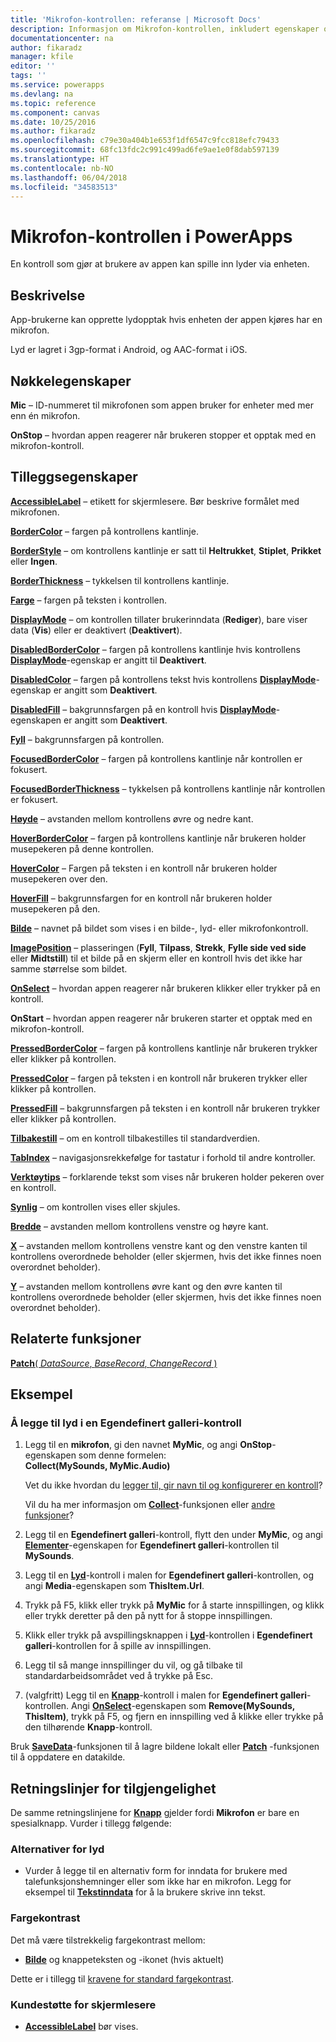 ```yaml
---
title: 'Mikrofon-kontrollen: referanse | Microsoft Docs'
description: Informasjon om Mikrofon-kontrollen, inkludert egenskaper og eksempler
documentationcenter: na
author: fikaradz
manager: kfile
editor: ''
tags: ''
ms.service: powerapps
ms.devlang: na
ms.topic: reference
ms.component: canvas
ms.date: 10/25/2016
ms.author: fikaradz
ms.openlocfilehash: c79e30a404b1e653f1df6547c9fcc818efc79433
ms.sourcegitcommit: 68fc13fdc2c991c499ad6fe9ae1e0f8dab597139
ms.translationtype: HT
ms.contentlocale: nb-NO
ms.lasthandoff: 06/04/2018
ms.locfileid: "34583513"
---
```

# <a name="microphone-control-in-powerapps"></a>Mikrofon-kontrollen i PowerApps
En kontroll som gjør at brukere av appen kan spille inn lyder via enheten.

## <a name="description"></a>Beskrivelse
App-brukerne kan opprette lydopptak hvis enheten der appen kjøres har en mikrofon.

Lyd er lagret i 3gp-format i Android, og AAC-format i iOS.

## <a name="key-properties"></a>Nøkkelegenskaper
**Mic** – ID-nummeret til mikrofonen som appen bruker for enheter med mer enn én mikrofon.

**OnStop** – hvordan appen reagerer når brukeren stopper et opptak med en mikrofon-kontroll.

## <a name="additional-properties"></a>Tilleggsegenskaper
**[AccessibleLabel](properties-accessibility.md)** – etikett for skjermlesere. Bør beskrive formålet med mikrofonen.

**[BorderColor](properties-color-border.md)** – fargen på kontrollens kantlinje.

**[BorderStyle](properties-color-border.md)** – om kontrollens kantlinje er satt til **Heltrukket**, **Stiplet**, **Prikket** eller **Ingen**.

**[BorderThickness](properties-color-border.md)** – tykkelsen til kontrollens kantlinje.

**[Farge](properties-color-border.md)** – fargen på teksten i kontrollen.

**[DisplayMode](properties-core.md)** – om kontrollen tillater brukerinndata (**Rediger**), bare viser data (**Vis**) eller er deaktivert (**Deaktivert**).

**[DisabledBorderColor](properties-color-border.md)** – fargen på kontrollens kantlinje hvis kontrollens **[DisplayMode](properties-core.md)**-egenskap er angitt til **Deaktivert**.

**[DisabledColor](properties-color-border.md)** – fargen på kontrollens tekst hvis kontrollens **[DisplayMode](properties-core.md)**-egenskap er angitt som **Deaktivert**.

**[DisabledFill](properties-color-border.md)** – bakgrunnsfargen på en kontroll hvis **[DisplayMode](properties-core.md)**-egenskapen er angitt som **Deaktivert**.

**[Fyll](properties-color-border.md)** – bakgrunnsfargen på kontrollen.

**[FocusedBorderColor](properties-color-border.md)** – fargen på kontrollens kantlinje når kontrollen er fokusert.

**[FocusedBorderThickness](properties-color-border.md)** – tykkelsen på kontrollens kantlinje når kontrollen er fokusert.

**[Høyde](properties-size-location.md)** – avstanden mellom kontrollens øvre og nedre kant.

**[HoverBorderColor](properties-color-border.md)** – fargen på kontrollens kantlinje når brukeren holder musepekeren på denne kontrollen.

**[HoverColor](properties-color-border.md)** – Fargen på teksten i en kontroll når brukeren holder musepekeren over den.

**[HoverFill](properties-color-border.md)**  – bakgrunnsfargen for en kontroll når brukeren holder musepekeren på den.

**[Bilde](properties-visual.md)** – navnet på bildet som vises i en bilde-, lyd- eller mikrofonkontroll.

**[ImagePosition](properties-visual.md)** – plasseringen (**Fyll**, **Tilpass**, **Strekk**, **Fylle side ved side** eller **Midtstill**) til et bilde på en skjerm eller en kontroll hvis det ikke har samme størrelse som bildet.

**[OnSelect](properties-core.md)** – hvordan appen reagerer når brukeren klikker eller trykker på en kontroll.

**OnStart** – hvordan appen reagerer når brukeren starter et opptak med en mikrofon-kontroll.

**[PressedBorderColor](properties-color-border.md)** – fargen på kontrollens kantlinje når brukeren trykker eller klikker på kontrollen.

**[PressedColor](properties-color-border.md)** – fargen på teksten i en kontroll når brukeren trykker eller klikker på kontrollen.

**[PressedFill](properties-color-border.md)** – bakgrunnsfargen på teksten i en kontroll når brukeren trykker eller klikker på kontrollen.

**[Tilbakestill](properties-core.md)** – om en kontroll tilbakestilles til standardverdien.

**[TabIndex](properties-accessibility.md)** – navigasjonsrekkefølge for tastatur i forhold til andre kontroller.

**[Verktøytips](properties-core.md)** – forklarende tekst som vises når brukeren holder pekeren over en kontroll.

**[Synlig](properties-core.md)** – om kontrollen vises eller skjules.

**[Bredde](properties-size-location.md)** – avstanden mellom kontrollens venstre og høyre kant.

**[X](properties-size-location.md)** – avstanden mellom kontrollens venstre kant og den venstre kanten til kontrollens overordnede beholder (eller skjermen, hvis det ikke finnes noen overordnet beholder).

**[Y](properties-size-location.md)** – avstanden mellom kontrollens øvre kant og den øvre kanten til kontrollens overordnede beholder (eller skjermen, hvis det ikke finnes noen overordnet beholder).

## <a name="related-functions"></a>Relaterte funksjoner
[**Patch**( *DataSource*, *BaseRecord*, *ChangeRecord* )](../functions/function-patch.md)

## <a name="example"></a>Eksempel
### <a name="add-sounds-to-a-custom-gallery-control"></a>Å legge til lyd i en Egendefinert galleri-kontroll
1. Legg til en **mikrofon**, gi den navnet **MyMic**, og angi **OnStop**-egenskapen som denne formelen:<br>
   **Collect(MySounds, MyMic.Audio)**

    Vet du ikke hvordan du [legger til, gir navn til og konfigurerer en kontroll](../add-configure-controls.md)?

    Vil du ha mer informasjon om **[Collect](../functions/function-clear-collect-clearcollect.md)**-funksjonen eller [andre funksjoner](../formula-reference.md)?
2. Legg til en **Egendefinert galleri**-kontroll, flytt den under **MyMic**, og angi **[Elementer](properties-core.md)**-egenskapen for **Egendefinert galleri**-kontrollen til **MySounds**.
3. Legg til en **[Lyd](control-audio-video.md)**-kontroll i malen for **Egendefinert galleri**-kontrollen, og angi **Media**-egenskapen som **ThisItem.Url**.
4. Trykk på F5, klikk eller trykk på **MyMic** for å starte innspillingen, og klikk eller trykk deretter på den på nytt for å stoppe innspillingen.
5. Klikk eller trykk på avspillingsknappen i **[Lyd](control-audio-video.md)**-kontrollen i **Egendefinert galleri**-kontrollen for å spille av innspillingen.
6. Legg til så mange innspillinger du vil, og gå tilbake til standardarbeidsområdet ved å trykke på Esc.
7. (valgfritt) Legg til en **[Knapp](control-button.md)**-kontroll i malen for **Egendefinert galleri**-kontrollen. Angi **[OnSelect](properties-core.md)**-egenskapen som **Remove(MySounds, ThisItem)**, trykk på F5, og fjern en innspilling ved å klikke eller trykke på den tilhørende **Knapp**-kontroll.

Bruk **[SaveData](../functions/function-savedata-loaddata.md)**-funksjonen til å lagre bildene lokalt eller **[Patch](../functions/function-patch.md)** -funksjonen til å oppdatere en datakilde.


## <a name="accessibility-guidelines"></a>Retningslinjer for tilgjengelighet
De samme retningslinjene for **[Knapp](control-button.md)**  gjelder fordi **Mikrofon** er bare en spesialknapp. Vurder i tillegg følgende:

### <a name="audio-alternatives"></a>Alternativer for lyd
* Vurder å legge til en alternativ form for inndata for brukere med talefunksjonshemninger eller som ikke har en mikrofon. Legg for eksempel til **[Tekstinndata](control-text-input.md)** for å la brukere skrive inn tekst.

### <a name="color-contrast"></a>Fargekontrast
Det må være tilstrekkelig fargekontrast mellom:
* **[Bilde](properties-visual.md)** og knappeteksten og -ikonet (hvis aktuelt)

Dette er i tillegg til [kravene for standard fargekontrast](../accessible-apps-color.md).

### <a name="screen-reader-support"></a>Kundestøtte for skjermlesere
* **[AccessibleLabel](properties-accessibility.md)** bør vises.
